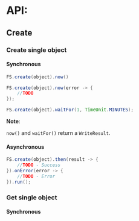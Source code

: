 # API:

## Create

### Create single object

#### Synchronous

```java 
FS.create(object).now()
```

```java
FS.create(object).now(error -> {
    //TODO
});
```

```java
FS.create(object).waitFor(1, TimeUnit.MINUTES);
```

**Note**:

``now()`` and ``waitFor()`` return a ``WriteResult``.

#### Asynchronous

```java
FS.create(object).then(result -> {
    //TODO - Success
}).onError(error -> {
    //TODO - Error
}).run();
```

### Get single object

#### Synchronous